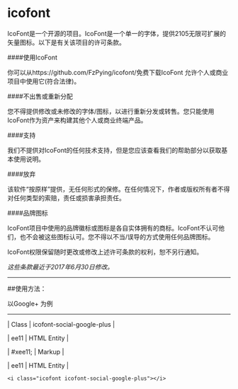 # icofont

IcoFont是一个开源的项目。IcoFont是一个单一的字体，提供2105无限可扩展的矢量图标。以下是有关该项目的许可条款。

 

####使用IcoFont

你可以从https://github.com/FzPying/icofont/免费下载IcoFont 允许个人或商业项目中使用它(符合法律)。

 

####不出售或重新分配

您不得提供修改或未修改的字体/图标，以进行重新分发或转售。您只能使用IcoFont作为资产来构建其他个人或商业终端产品。

 

####支持

我们不提供对IcoFont的任何技术支持，但是您应该查看我们的帮助部分以获取基本使用说明。

 

####放弃

该软件“按原样”提供，无任何形式的保修。在任何情况下，作者或版权所有者不得对任何类型的索赔，责任或损害承担责任。


####品牌图标

IcoFont项目中使用的品牌徽标或图标是各自实体拥有的商标。IcoFont不认可他们，也不会被这些图标认可。您不得以不当/误导的方式使用任何品牌图标。

 

IcoFont权限保留随时更改或修改上述许可条款的权利，恕不另行通知。

 

*这些条款最近于2017年6月30日修改。*





------------------------------------
##使用方法：
 
 以Google+ 为例
 
------------------------------------------

|  Class  |  icofont-social-google-plus  |

|  ee11  |  HTML Entity  |
 
| #xee11;   |  Markup  |

|  ee11  |  HTML Entity  |

~~~
<i class="icofont icofont-social-google-plus"></i>
~~~